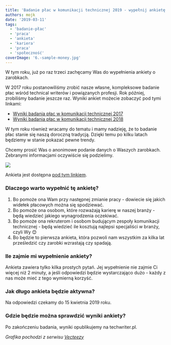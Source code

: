 ```yaml
---
title: 'Badanie płac w komunikacji technicznej 2019 - wypełnij ankietę!'
authors: mojk
date: '2019-03-11'
tags:
  - 'badanie-płac'
  - 'praca'
  - 'ankieta'
  - 'kariera'
  - 'praca'
  - 'społeczność'
coverImage: '6.-sample-money.jpg'
---
```


W tym roku, już po raz trzeci zachęcamy Was do wypełnienia ankiety o zarobkach.

<!--truncate-->

W 2017 roku postanowiliśmy zrobić nasze własne, kompleksowe badanie płac wśród
technical writerów i powiązanych profesji. Rok później, zrobiliśmy badanie
jeszcze raz. Wyniki ankiet możecie zobaczyć pod tymi linkami:

- [Wyniki badania płac w komunikacji technicznej 2017](http://techwriter.pl/wyniki-badania-plac-w-komunikacji-technicznej/)
- [Wyniki badania płac w komunikacji technicznej 2018](http://techwriter.pl/wyniki-badania-plac-w-komunikacji-technicznej-2018/)

W tym roku również wracamy do tematu i mamy nadzieję, że to badanie płac stanie
się naszą doroczną tradycją. Dzięki temu po kilku latach będziemy w stanie
pokazać pewne trendy.

Chcemy prosić Was o anonimowe podanie danych o Waszych zarobkach. Zebranymi
informacjami oczywiście się podzielimy.

[![](images/wypelnij-ankiete-link-1.jpg)](https://docs.google.com/forms/d/e/1FAIpQLSdP1lBx1Wg-QlWN5uiMNO8-nQhQCO5UNbpyr-N2lcaAbS47WQ/viewform)

Ankieta jest dostępna
[pod tym linkiem](https://docs.google.com/forms/d/e/1FAIpQLSdP1lBx1Wg-QlWN5uiMNO8-nQhQCO5UNbpyr-N2lcaAbS47WQ/viewform).

### Dlaczego warto wypełnić tę ankietę?

1. Bo pomoże ona Wam przy następnej zmianie pracy - dowiecie się jakich widełek
   płacowych można się spodziewać.
2. Bo pomoże ona osobom, które rozważają karierę w naszej branży - będą wiedzieć
   jakiego wynagrodzenia oczekiwać.
3. Bo pomoże ona rekruterom i osobom budującym zespoły komunikacji technicznej -
   będą wiedzieć ile kosztują najlepsi specjaliści w branży, czyli Wy 😊
4. Bo będzie to pierwsza ankieta, która pozwoli nam wszystkim za kilka lat
   prześledzić czy zarobki wzrastają czy spadają.

### Ile zajmie mi wypełnienie ankiety?

Ankieta zawiera tylko kilka prostych pytań. Jej wypełnienie nie zajmie Ci więcej
niż 2 minuty, a jeśli odpowiedzi będzie wystarczająco dużo - każdy z nas może
mieć z tego wymierną korzyść.

### Jak długo ankieta będzie aktywna?

Na odpowiedzi czekamy do 15 kwietnia 2019 roku.

### Gdzie będzie można sprawdzić wyniki ankiety?

Po zakończeniu badania, wyniki opublikujemy na techwriter.pl.

_Grafika pochodzi z serwisu [Vecteezy](https://vecteezy.com/)_
